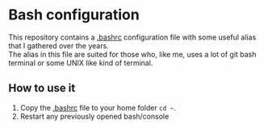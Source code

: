 # Bash configuration
This repository contains a [.bashrc](.bashrc) configuration file with some useful alias that I gathered over the years.\
The alias in this file are suited for those who, like me, uses a lot of git bash terminal or some UNIX like kind of terminal.

## How to use it
1. Copy the [.bashrc](.bashrc) file to your home folder `cd ~`.
2. Restart any previously opened bash/console
